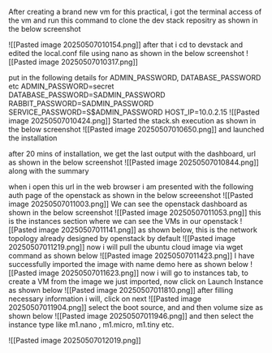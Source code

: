 
After creating a brand new vm for this practical, i got the terminal access of the vm and run  this  command to clone the dev stack repositry as shown in the below screenshot

![[Pasted image 20250507010154.png]]
after that i cd to devstack and edited the local.conf file using nano as shown in the below screenshot
![[Pasted image 20250507010317.png]]

put in the following details for ADMIN_PASSWORD, DATABASE_PASSWORD etc 
ADMIN_PASSWORD=secret
DATABASE_PASSWORD=SADMIN_PASSWORD
RABBIT_PASSWORD=SADMIN_PASSWORD
SERVICE_PASSWORD=S$ADMIN_PASSWORD
HOST_IP=10.0.2.15
![[Pasted image 20250507010424.png]]
Started the stack.sh execution as shown in the below screenshot
![[Pasted image 20250507010650.png]] and launched the installation

after 20 mins of installation, we get the last output with the dashboard, url as shown in the below screenshot
![[Pasted image 20250507010844.png]] along with the summary

when  i open this url in the web browser i am presented with the following auth page of the openstack as shown in the below screeenshot
![[Pasted image 20250507011003.png]]
We can see the openstack dashboard as shown in the below screenshot
![[Pasted image 20250507011053.png]]
this is the instances section where we can see the VMs in our openstack
![[Pasted image 20250507011141.png]]
as shown below, this is the network topology already designed by openstack by default
![[Pasted image 20250507011219.png]]
now i will pull the ubuntu cloud image via wget command as shown below 
![[Pasted image 20250507011423.png]]
I have successfully imported the image with name demo here
as shown below
![[Pasted image 20250507011623.png]]
now i will go to instances tab, to create a VM from the image we just imported, now click on Launch Instance as shown below
![[Pasted image 20250507011810.png]]
after filling necessary information i will, click on next
![[Pasted image 20250507011904.png]]
select the boot source, and and then volume size as shown below
![[Pasted image 20250507011946.png]]
and then select the instance type like m1.nano , m1.micro, m1.tiny etc.



![[Pasted image 20250507012019.png]]
